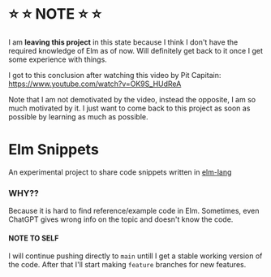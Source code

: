 #  ⭐  ⭐  ️NOTE  ⭐   ⭐  
I am **leaving this project** in this state because I think I don't have the required knowledge of Elm as of now. Will definitely get back to it once I get some experience with things.

I got to this conclusion after watching this video by Pit Capitain:
https://www.youtube.com/watch?v=OK9S_HUdReA

Note that I am not demotivated by the video, instead the opposite, I am so much motivated by it. I just want to come back to this project as soon as possible by learning as much as possible. 


# Elm Snippets

An experimental project to share code snippets written in [elm-lang](https://elm-lang.org/)

### WHY??

Because it is hard to find reference/example code in Elm. Sometimes, even ChatGPT gives wrong info on the topic and doesn't know the code.

#### NOTE TO SELF

I will continue pushing directly to `main` untill I get a stable working version of the code. After that I'll start making `feature` branches for new features.
